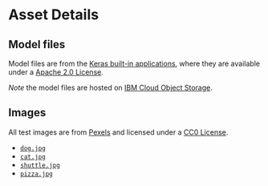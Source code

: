 # Asset Details

## Model files

Model files are from the [Keras built-in applications](https://keras.io/applications/#inceptionresnetv2), where they are available under a [Apache 2.0 License](https://www.apache.org/licenses/LICENSE-2.0).

_Note_ the model files are hosted on [IBM Cloud Object Storage](http://max-assets.s3-api.us-geo.objectstorage.softlayer.net/keras/inception_resnet_v2.h5).

## Images

All test images are from [Pexels](https://www.pexels.com) and licensed under a [CC0 License](https://creativecommons.org/publicdomain/zero/1.0/).

* [`dog.jpg`](https://www.pexels.com/photo/adorable-animal-animal-photography-beagle-452772/)
* [`cat.jpg`](https://www.pexels.com/photo/cat-whiskers-kitty-tabby-20787/)
* [`shuttle.jpg`](https://www.pexels.com/photo/flight-sky-earth-space-2166/)
* [`pizza.jpg`](https://www.pexels.com/photo/baked-pepperoni-pizza-774487/)

